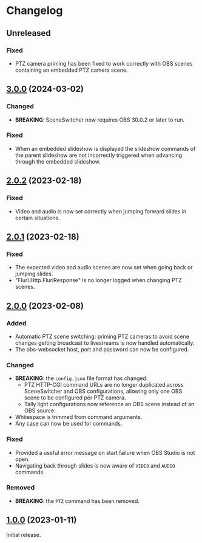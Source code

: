# Changelog

## Unreleased

### Fixed

- PTZ camera priming has been fixed to work correctly with OBS scenes containing an embedded PTZ camera scene.

## [3.0.0] (2024-03-02)

### Changed

- **BREAKING**: SceneSwitcher now requires OBS 30.0.2 or later to run.

### Fixed

- When an embedded slideshow is displayed the slideshow commands of the parent slideshow are not incorrectly triggered when advancing through the embedded slideshow.

## [2.0.2] (2023-02-18)

### Fixed

- Video and audio is now set correctly when jumping forward slides in certain situations.

## [2.0.1] (2023-02-18)

### Fixed

- The expected video and audio scenes are now set when going back or jumping slides.
- "Flurl.Http.FlurlResponse" is no longer logged when changing PTZ scenes.

## [2.0.0] (2023-02-08)

### Added

- Automatic PTZ scene switching: priming PTZ cameras to avoid scene changes getting broadcast to livestreams is now handled automatically.
- The obs-websocket host, port and password can now be configured.

### Changed

- **BREAKING**: the `config.json` file format has changed:
  - PTZ HTTP-CGI command URLs are no longer duplicated across SceneSwitcher and OBS configurations, allowing only one OBS scene to be configured per PTZ camera.
  - Tally light configurations now reference an OBS scene instead of an OBS source.
- Whitespace is trimmed from command arguments.
- Any case can now be used for commands.

### Fixed

- Provided a useful error message on start failure when OBS Studio is not open.
- Navigating back through slides is now aware of `VIDEO` and `AUDIO` commands.

### Removed

- **BREAKING**: the `PTZ` command has been removed.

## [1.0.0] (2023-01-11)

Initial release.

[3.0.0]: https://github.com/slieschke/SceneSwitcher/compare/v2.0.2...v3.0.0
[2.0.2]: https://github.com/slieschke/SceneSwitcher/compare/v2.0.1...v2.0.2
[2.0.1]: https://github.com/slieschke/SceneSwitcher/compare/v2.0.0...v2.0.1
[2.0.0]: https://github.com/slieschke/SceneSwitcher/compare/v1.0.0...v2.0.0
[1.0.0]: https://github.com/slieschke/SceneSwitcher/compare/8289a2d4...v1.0.0

<!-- markdownlint-configure-file { "MD024": { "siblings_only": true } } -->
